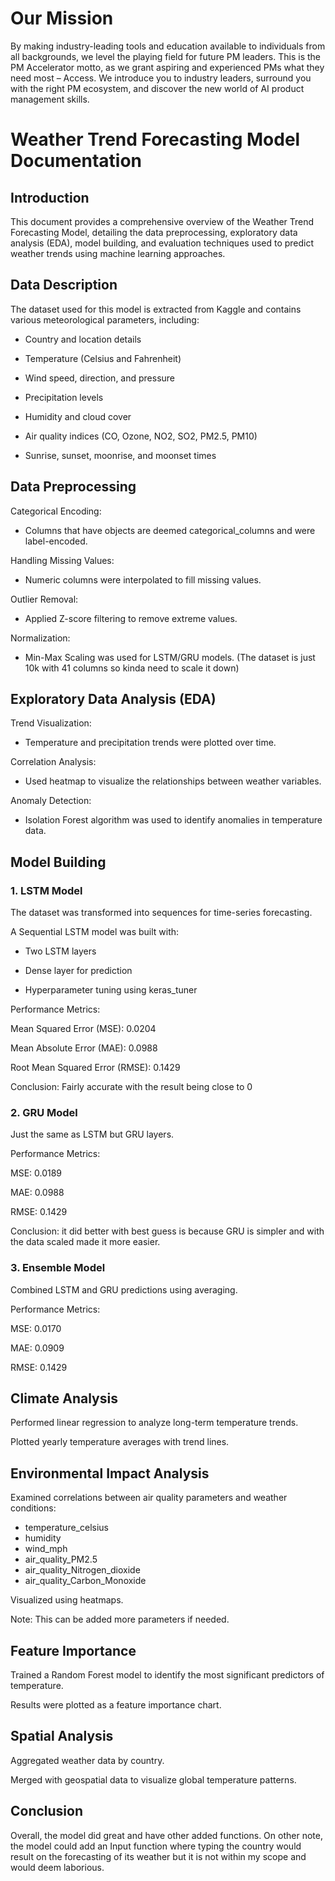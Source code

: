 # Our Mission
 

By making industry-leading tools and education available to individuals from all backgrounds, we level the playing field for future PM leaders. This is the PM Accelerator motto, as we grant aspiring and experienced PMs what they need most – Access. We introduce you to industry leaders, surround you with the right PM ecosystem, and discover the new world of AI product management skills.

# Weather Trend Forecasting Model Documentation

## Introduction

This document provides a comprehensive overview of the Weather Trend Forecasting Model, detailing the data preprocessing, exploratory data analysis (EDA), model building, and evaluation techniques used to predict weather trends using machine learning approaches.

## Data Description

The dataset used for this model is extracted from Kaggle and contains various meteorological parameters, including:

- Country and location details

- Temperature (Celsius and Fahrenheit)

- Wind speed, direction, and pressure

- Precipitation levels

- Humidity and cloud cover

- Air quality indices (CO, Ozone, NO2, SO2, PM2.5, PM10)

- Sunrise, sunset, moonrise, and moonset times

## Data Preprocessing

Categorical Encoding:

- Columns that have objects are deemed categorical_columns and were label-encoded.

Handling Missing Values:

- Numeric columns were interpolated to fill missing values.

Outlier Removal:

- Applied Z-score filtering to remove extreme values.

Normalization:

- Min-Max Scaling was used for LSTM/GRU models. (The dataset is just 10k with 41 columns so kinda need to scale it down)

## Exploratory Data Analysis (EDA)

Trend Visualization:

- Temperature and precipitation trends were plotted over time.

Correlation Analysis:

- Used heatmap to visualize the relationships between weather variables.

Anomaly Detection:

- Isolation Forest algorithm was used to identify anomalies in temperature data.

## Model Building

### 1. LSTM Model

The dataset was transformed into sequences for time-series forecasting.

A Sequential LSTM model was built with:

- Two LSTM layers

- Dense layer for prediction

- Hyperparameter tuning using keras_tuner

Performance Metrics:

Mean Squared Error (MSE): 0.0204

Mean Absolute Error (MAE): 0.0988

Root Mean Squared Error (RMSE): 0.1429

Conclusion: Fairly accurate with the result being close to 0

### 2. GRU Model

Just the same as LSTM but GRU layers.

Performance Metrics:

MSE: 0.0189

MAE: 0.0988

RMSE: 0.1429

Conclusion: it did better with best guess is because GRU is simpler and with the data scaled made it more easier.

### 3. Ensemble Model

Combined LSTM and GRU predictions using averaging.

Performance Metrics:

MSE: 0.0170

MAE: 0.0909

RMSE: 0.1429

## Climate Analysis

Performed linear regression to analyze long-term temperature trends.

Plotted yearly temperature averages with trend lines.

## Environmental Impact Analysis

Examined correlations between air quality parameters and weather conditions:

- temperature_celsius
- humidity
- wind_mph
- air_quality_PM2.5
- air_quality_Nitrogen_dioxide
- air_quality_Carbon_Monoxide

Visualized using heatmaps.

Note: This can be added more parameters if needed.

## Feature Importance

Trained a Random Forest model to identify the most significant predictors of temperature.

Results were plotted as a feature importance chart.

## Spatial Analysis

Aggregated weather data by country.

Merged with geospatial data to visualize global temperature patterns.

## Conclusion

Overall, the model did great and have other added functions. On other note, the model could add an Input function where typing the country would result on the forecasting of its weather but it is not within my scope and would deem laborious.
